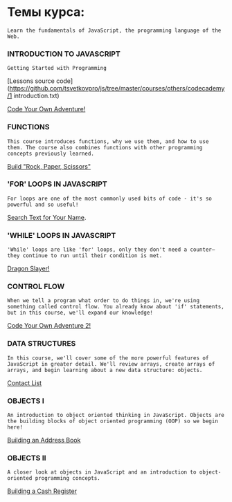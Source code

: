 # Темы курса:
```
Learn the fundamentals of JavaScript, the programming language of the Web.

```


### INTRODUCTION TO JAVASCRIPT
```
Getting Started with Programming
```
[Lessons source code](https://github.com/tsvetkovpro/js/tree/master/courses/others/codecademy/1 introduction.txt)

[Code Your Own Adventure!](https://github.com/tsvetkovpro/js/tree/master/courses/others/codecademy/your-own-adventure)


### FUNCTIONS
```
This course introduces functions, why we use them, and how to use them. The course also combines functions with other programming concepts previously learned. 
```
[]()
[Build "Rock, Paper, Scissors"](https://github.com/tsvetkovpro/js/tree/master/courses/others/codecademy/rock-paper-scissors)


### 'FOR' LOOPS IN JAVASCRIPT
```
For loops are one of the most commonly used bits of code - it's so powerful and so useful!
```
[Search Text for Your Name](https://github.com/tsvetkovpro/js/tree/master/courses/others/codecademy/search-text-for-your-name).


### 'WHILE' LOOPS IN JAVASCRIPT
```
'While' loops are like 'for' loops, only they don't need a counter—they continue to run until their condition is met.
```
[Dragon Slayer!](https://github.com/tsvetkovpro/js/tree/master/courses/others/codecademy/dragon-slayer)


### CONTROL FLOW
```
When we tell a program what order to do things in, we're using something called control flow. You already know about 'if' statements, but in this course, we'll expand our knowledge!
```
[Code Your Own Adventure 2!](https://github.com/tsvetkovpro/js/tree/master/courses/others/codecademy/your-own-adventure-2)


### DATA STRUCTURES
```
In this course, we'll cover some of the more powerful features of JavaScript in greater detail. We'll review arrays, create arrays of arrays, and begin learning about a new data structure: objects.
```
[Contact List](https://github.com/tsvetkovpro/js/tree/master/courses/others/codecademy/contact-list)


### OBJECTS I
```
An introduction to object oriented thinking in JavaScript. Objects are the building blocks of object oriented programming (OOP) so we begin here!
```
[Building an Address Book](https://github.com/tsvetkovpro/js/tree/master/courses/others/codecademy/adress-book)


### OBJECTS II
```
A closer look at objects in JavaScript and an introduction to object-oriented programming concepts.
```
[Building a Cash Register]()